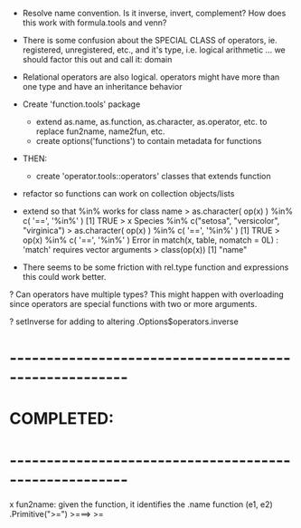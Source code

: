  - Resolve name convention. Is it inverse, invert, complement? 
   How does this work with formula.tools and venn?

 - There is some confusion about the SPECIAL CLASS of operators, ie. 
   registered, unregistered, etc., and it's type, i.e. logical arithmetic
   ...
   we should factor this out and call it: domain 

 - Relational operators are also logical.
   operators might have more than one type and have an inheritance behavior

 - Create 'function.tools' package    
   - extend as.name, as.function, as.character, as.operator, etc.
     to replace fun2name, name2fun, etc.
   - create options('functions') to contain metadata for functions

 - THEN: 
   - create 'operator.tools::operators' classes that extends function

 - refactor so functions can work on collection objects/lists

 - extend so that %in% works for class name
         > as.character( op(x) ) %in% c( '==', '%in%' )
         [1] TRUE
         > x
         Species %in% c("setosa", "versicolor", "virginica")
         > as.character( op(x) ) %in% c( '==', '%in%' )
         [1] TRUE
         > op(x)  %in% c( '==', '%in%' )
         Error in match(x, table, nomatch = 0L) : 
           'match' requires vector arguments
           > class(op(x))
           [1] "name"


 - There seems to be some friction with rel.type function and expressions
   this could work better.

 ? Can operators have multiple types?  This might happen with overloading
   since operators are special functions with two or more arguments.

 ? setInverse for adding to altering .Options$operators.inverse


# ------------------------------------------------------
# COMPLETED:
# ------------------------------------------------------
x fun2name: given the function, it identifies the .name
   function (e1, e2)  .Primitive(">=") >===>  >=
   

